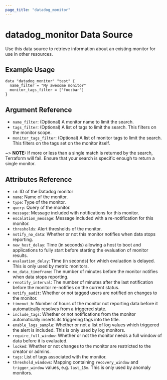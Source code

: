 ```yaml
---
page_title: "datadog_monitor"
---
```


# datadog_monitor Data Source

Use this data source to retrieve information about an existing monitor for use in other resources.

## Example Usage

```
data "datadog_monitor" "test" {
  name_filter = "My awesome monitor"
  monitor_tags_filter = ["foo:bar"]
}
```

## Argument Reference

- `name_filter`: (Optional) A monitor name to limit the search.
- `tags_filter`: (Optional) A list of tags to limit the search. This filters on the monitor scope.
- `monitor_tags_filter`: (Optional) A list of monitor tags to limit the search. This filters on the tags set on the monitor itself.

~> **NOTE:** If more or less than a single match is returned by the search, Terraform will fail. Ensure that your search is specific enough to return a single monitor.

## Attributes Reference

- `id`: ID of the Datadog monitor
- `name`: Name of the monitor.
- `type`: Type of the monitor.
- `query`: Query of the monitor.
- `message`: Message included with notifications for this monitor.
- `escalation_message`: Message included with a re-notification for this monitor.
- `thresholds`: Alert thresholds of the monitor.
- `notify_no_data`: Whether or not this monitor notifies when data stops reporting.
- `new_host_delay`: Time (in seconds) allowing a host to boot and applications to fully start before starting the evaluation of monitor results.
- `evaluation_delay`: Time (in seconds) for which evaluation is delayed. This is only used by metric monitors.
- `no_data_timeframe`: The number of minutes before the monitor notifies when data stops reporting.
- `renotify_interval`: The number of minutes after the last notification before the monitor re-notifies on the current status.
- `notify_audit`: Whether or not tagged users are notified on changes to the monitor.
- `timeout_h`: Number of hours of the monitor not reporting data before it automatically resolves from a triggered state.
- `include_tags`: Whether or not notifications from the monitor automatically inserts its triggering tags into the title.
- `enable_logs_sample`: Whether or not a list of log values which triggered the alert is included. This is only used by log monitors.
- `require_full_window`: Whether or not the monitor needs a full window of data before it is evaluated.
- `locked`: Whether or not changes to the monitor are restricted to the creator or admins.
- `tags`: List of tags associated with the monitor.
- `threshold_windows`: Mapping containing `recovery_window` and `trigger_window` values, e.g. `last_15m`. This is only used by anomaly monitors.
